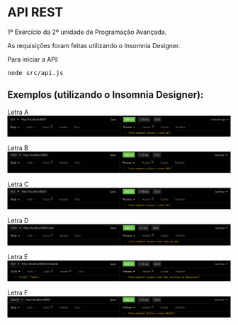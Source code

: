 # API REST
1º Exercício da 2º unidade de Programação Avançada.

As requisições foram feitas utilizando o Insomnia Designer.

Para iniciar a API:
<pre>node src/api.js</pre>

## Exemplos (utilizando o Insomnia Designer):

Letra A
<img src="screenshots/letra-a.png" />

Letra B
<img src="screenshots/letra-b.png" />

Letra C
<img src="screenshots/letra-c.png" />

Letra D
<img src="screenshots/letra-d.png" />

Letra E
<img src="screenshots/letra-e.png" />

Letra F
<img src="screenshots/letra-f.png" />
